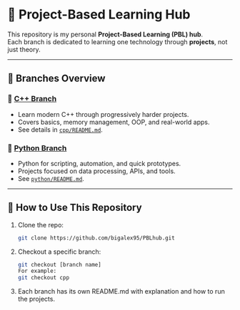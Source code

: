 # 🚀 Project-Based Learning Hub

This repository is my personal **Project-Based Learning (PBL) hub**.  
Each branch is dedicated to learning one technology through **projects**, not just theory.  

---

## 📂 Branches Overview  

### 🔹 [C++ Branch](https://github.com/bigalex95/PBLhub/tree/cpp)  
- Learn modern C++ through progressively harder projects.  
- Covers basics, memory management, OOP, and real-world apps.  
- See details in [`cpp/README.md`](https://github.com/bigalex95/PBLhub/blob/cpp/README.md).  

### 🔹 [Python Branch](https://github.com/bigalex95/PBLhub/tree/python)  
- Python for scripting, automation, and quick prototypes.  
- Projects focused on data processing, APIs, and tools.  
- See [`python/README.md`](https://github.com/bigalex95/PBLhub/blob/python/README.md).  

---

## 📖 How to Use This Repository  

1. Clone the repo:  
   ```bash
   git clone https://github.com/bigalex95/PBLhub.git
   ```
2. Checkout a specific branch:
   ```bash
   git checkout [branch name]
   For example:
   git checkout cpp
   ```
3. Each branch has its own README.md with explanation and how to run the projects.
